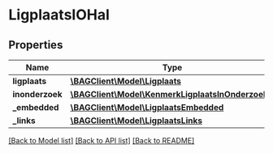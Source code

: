 # LigplaatsIOHal

## Properties
Name | Type | Description | Notes
------------ | ------------- | ------------- | -------------
**ligplaats** | [**\BAGClient\Model\Ligplaats**](Ligplaats.md) |  | 
**inonderzoek** | [**\BAGClient\Model\KenmerkLigplaatsInOnderzoek[]**](KenmerkLigplaatsInOnderzoek.md) |  | [optional] 
**_embedded** | [**\BAGClient\Model\LigplaatsEmbedded**](LigplaatsEmbedded.md) |  | [optional] 
**_links** | [**\BAGClient\Model\LigplaatsLinks**](LigplaatsLinks.md) |  | [optional] 

[[Back to Model list]](../../README.md#documentation-for-models) [[Back to API list]](../../README.md#documentation-for-api-endpoints) [[Back to README]](../../README.md)

